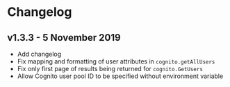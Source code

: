# Changelog

## v1.3.3 - 5 November 2019

- Add changelog
- Fix mapping and formatting of user attributes in `cognito.getAllUsers`
- Fix only first page of results being returned for `cognito.GetUsers`
- Allow Cognito user pool ID to be specified without environment variable
